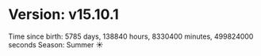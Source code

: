 # Version: v15.10.1
Time since birth: 5785 days, 138840 hours, 8330400 minutes, 499824000 seconds
Season: Summer ☀️
